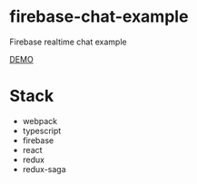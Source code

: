 # firebase-chat-example

Firebase realtime chat example

[DEMO](https://mushus.github.io/firebase-chat-example/)

# Stack

* webpack
* typescript
* firebase
* react
* redux
* redux-saga